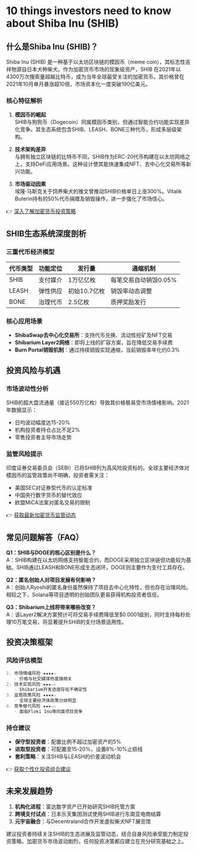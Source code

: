 # 10 things investors need to know about Shiba Inu (SHIB)

## 什么是Shiba Inu (SHIB)？
Shiba Inu (SHIB) 是一种基于以太坊区块链的模因币（meme coin），其标志性吉祥物源自日本犬种柴犬。作为加密货币市场的现象级资产，SHIB 在2021年以4300万次搜索量超越比特币，成为当年全球最受关注的加密货币。其价格曾在2021年10月单月暴涨超10倍，市场资本化一度突破190亿美元。

### 核心特征解析
1. **模因币的崛起**  
   SHIB与狗狗币（Dogecoin）同属模因币类别，但通过智能合约功能实现差异化竞争。其生态系统包含SHIB、LEASH、BONE三种代币，形成多层级架构。

2. **技术架构差异**  
   与拥有独立区块链的比特币不同，SHIB作为ERC-20代币构建在以太坊网络之上，支持DeFi应用场景。这种设计使其能快速集成NFT、去中心化交易所等新兴功能。

3. **市场驱动因素**  
   埃隆·马斯克关于饲养柴犬的推文曾推动SHIB价格单日上涨300%。Vitalik Buterin持有的50%代币捐赠及销毁操作，进一步强化了市场信心。

👉 [深入了解加密货币投资策略](https://bit.ly/okx_welcome)

## SHIB生态系统深度剖析
### 三重代币经济模型
| 代币类型 | 功能定位 | 发行量 | 通缩机制 |
|---------|---------|-------|---------|
| SHIB    | 支付媒介 | 1万亿亿枚 | 每笔交易自动销毁0.05% |
| LEASH   | 弹性供应 | 初始10.7亿枚 | 销毁率动态调整 |
| BONE    | 治理代币 | 2.5亿枚 | 质押奖励发行 |

### 核心应用场景
- **ShibaSwap去中心化交易所**：支持代币兑换、流动性挖矿及NFT交易
- **Shibarium Layer2网络**：即将上线的扩容方案，旨在降低交易手续费
- **Burn Portal销毁机制**：通过持续销毁实现通缩，当前销毁率年化约0.3%

## 投资风险与机遇
### 市场波动性分析
SHIB的超大盘流通量（接近550万亿枚）导致其价格极易受市场情绪影响。2021年数据显示：
- 日均波动幅度达15-20%
- 机构投资者持仓占比不足2%
- 零售投资者主导市场走势

### 监管风险提示
印度证券交易委员会（SEBI）已将SHIB列为高风险投资标的。全球主要经济体对模因币的监管政策尚不明确，投资者需关注：
- 美国SEC对证券型代币的认定标准
- 中国央行数字货币的替代效应
- 欧盟MiCA法案对匿名交易的限制

👉 [获取最新加密货币监管动态](https://bit.ly/okx_welcome)

## 常见问题解答（FAQ）
**Q1：SHIB与DOGE的核心区别是什么？**  
A：SHIB构建在以太坊网络支持智能合约，而DOGE采用独立区块链但功能较为基础。SHIB通过LEASH和BONE形成生态闭环，DOGE则主要作为支付工具存在。

**Q2：匿名创始人对项目发展有何影响？**  
A：创始人Ryoshi的匿名身份虽然保持了项目去中心化特性，但也存在治理风险。相较之下，Solana等项目透明的创始团队更易获得机构投资者信任。

**Q3：Shibarium上线将带来哪些改变？**  
A：该Layer2解决方案预计可将交易手续费降低至$0.0001级别，同时支持每秒处理10万笔交易，将显著提升SHIB的支付场景适用性。

## 投资决策框架
### 风险评估模型
```markdown
1. 市场情绪风险 ★★★★☆
   - 价格与社交媒体热度强相关
2. 技术实现风险 ★★★☆☆
   - Shibarium开发进度存在不确定性
3. 监管政策风险 ★★★★☆
   - 全球主要经济体政策分歧明显
4. 竞争替代风险 ★★★☆☆
   - 面临Floki Inu等同类项目竞争
```

### 持仓建议
- **保守型投资者**：配置比例不超过加密资产的5%
- **进取型投资者**：可配置至15-20%，设置8%-10%止损线
- **套利策略**：关注SHIB与LEASH的价差波动机会

👉 [获取个性化投资组合建议](https://bit.ly/okx_welcome)

## 未来发展趋势
1. **机构化进程**：富达数字资产已开始研究SHIB托管方案
2. **跨境支付试点**：日本乐天集团测试使用SHIB进行东南亚电商结算
3. **元宇宙融合**：与Decentraland合作开发虚拟柴犬NFT展览馆

建议投资者持续关注SHIB的生态进展及监管动态，结合自身风险承受能力制定投资策略。加密货币市场波动剧烈，任何投资决策都应建立在充分研究基础之上。